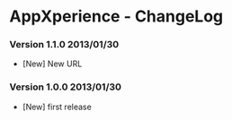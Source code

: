 AppXperience - ChangeLog
============ 

### Version 1.1.0 2013/01/30
- [New] New URL
### Version 1.0.0 2013/01/30
- [New] first release